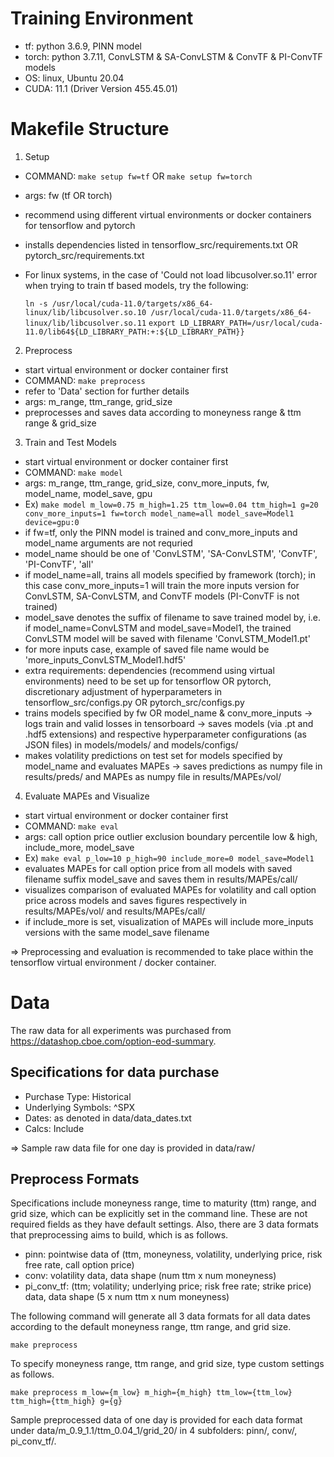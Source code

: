 # Training Environment

- tf: python 3.6.9, PINN model
- torch: python 3.7.11, ConvLSTM & SA-ConvLSTM & ConvTF & PI-ConvTF models
- OS: linux, Ubuntu 20.04
- CUDA: 11.1 (Driver Version 455.45.01)


# Makefile Structure 

1. Setup
- COMMAND: `make setup fw=tf` OR `make setup fw=torch`
- args: fw (tf OR torch)
- recommend using different virtual environments or docker containers for tensorflow and pytorch
- installs dependencies listed in tensorflow_src/requirements.txt OR pytorch_src/requirements.txt
- For linux systems, in the case of 'Could not load libcusolver.so.11' error when trying to train tf based models, try the following: 

    `ln -s /usr/local/cuda-11.0/targets/x86_64-linux/lib/libcusolver.so.10 /usr/local/cuda-11.0/targets/x86_64-linux/lib/libcusolver.so.11`
    `export LD_LIBRARY_PATH=/usr/local/cuda-11.0/lib64${LD_LIBRARY_PATH:+:${LD_LIBRARY_PATH}}`

2. Preprocess
- start virtual environment or docker container first
- COMMAND: `make preprocess`
- refer to 'Data' section for further details 
- args: m_range, ttm_range, grid_size
- preprocesses and saves data according to moneyness range & ttm range & grid_size 

3. Train and Test Models
- start virtual environment or docker container first
- COMMAND: `make model`
- args: m_range, ttm_range, grid_size, conv_more_inputs, fw, model_name, model_save, gpu
- Ex) `make model m_low=0.75 m_high=1.25 ttm_low=0.04 ttm_high=1 g=20 conv_more_inputs=1 fw=torch model_name=all model_save=Model1 device=gpu:0`
- if fw=tf, only the PINN model is trained and conv_more_inputs and model_name arguments are not requried
- model_name should be one of 'ConvLSTM', 'SA-ConvLSTM', 'ConvTF', 'PI-ConvTF', 'all'
- if model_name=all, trains all models specified by framework (torch); in this case conv_more_inputs=1 will train the more inputs version for ConvLSTM, SA-ConvLSTM, and ConvTF models (PI-ConvTF is not trained)
- model_save denotes the suffix of filename to save trained model by, i.e. if model_name=ConvLSTM and model_save=Model1, the trained ConvLSTM model will be saved with filename 'ConvLSTM_Model1.pt'
- for more inputs case, example of saved file name would be 'more_inputs_ConvLSTM_Model1.hdf5'
- extra requirements: dependencies (recommend using virtual environments) need to be set up for tensorflow OR pytorch, discretionary adjustment of hyperparameters in tensorflow_src/configs.py OR pytorch_src/configs.py
- trains models specified by fw OR model_name & conv_more_inputs
-> logs train and valid losses in tensorboard
-> saves models (via .pt and .hdf5 extensions) and respective hyperparameter configurations (as JSON files) in models/models/ and models/configs/
- makes volatility predictions on test set for models specified by model_name and evaluates MAPEs
-> saves predictions as numpy file in results/preds/ and MAPEs as numpy file in results/MAPEs/vol/

4. Evaluate MAPEs and Visualize
- start virtual environment or docker container first
- COMMAND: `make eval`
- args: call option price outlier exclusion boundary percentile low & high, include_more, model_save
- Ex) `make eval p_low=10 p_high=90 include_more=0 model_save=Model1`
- evaluates MAPEs for call option price from all models with saved filename suffix model_save and saves them in results/MAPEs/call/
- visualizes comparison of evaluated MAPEs for volatility and call option price across models and saves figures respectively in results/MAPEs/vol/ and results/MAPEs/call/
- if include_more is set, visualization of MAPEs will include more_inputs versions with the same model_save filename

=> Preprocessing and evaluation is recommended to take place within the tensorflow virtual environment / docker container.


# Data
The raw data for all experiments was purchased from https://datashop.cboe.com/option-eod-summary. 

## Specifications for data purchase
- Purchase Type: Historical
- Underlying Symbols: ^SPX
- Dates: as denoted in data/data_dates.txt
- Calcs: Include

=> Sample raw data file for one day is provided in data/raw/

## Preprocess Formats
Specifications include moneyness range, time to maturity (ttm) range, and grid size, which can be explicitly set in the command line. These are not required fields as they have default settings. Also, there are 3 data formats that preprocessing aims to build, which is as follows.

- pinn: pointwise data of (ttm, moneyness, volatility, underlying price, risk free rate, call option price) 
- conv: volatility data, data shape (num ttm x num moneyness) 
- pi_conv_tf: (ttm; volatility; underlying price; risk free rate; strike price) data, data shape (5 x num ttm x num moneyness)

The following command will generate all 3 data formats for all data dates according to the default moneyness range, ttm range, and grid size.

    make preprocess

To specify moneyness range, ttm range, and grid size, type custom settings as follows.

    make preprocess m_low={m_low} m_high={m_high} ttm_low={ttm_low} ttm_high={ttm_high} g={g}

Sample preprocessed data of one day is provided for each data format under data/m_0.9_1.1/ttm_0.04_1/grid_20/ in 4 subfolders: pinn/, conv/, pi_conv_tf/.